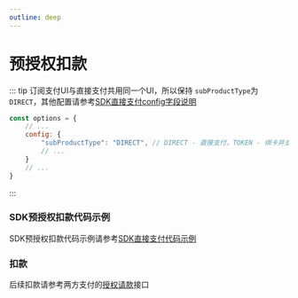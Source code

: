 ```yaml
---
outline: deep
---
```


<script lang="ts" setup>

</script>

# 预授权扣款

::: tip 订阅支付UI与直接支付共用同一个UI，所以保持 `subProductType`为`DIRECT`，其他配置请参考[SDK直接支付config字段说明](./sdk-pay#config)
```js
const options = {
    // ...
    config: {
        "subProductType": "DIRECT", // DIRECT - 直接支付，TOKEN - 绑卡并支付 // [!code warning]
        // ...
    }
    // ...
}
```
:::

### SDK预授权扣款代码示例

SDK预授权扣款代码示例请参考[SDK直接支付代码示例](./sdk-pay#sdk直接支付代码示例)

### 扣款

后续扣款请参考两方支付的[授权请款](./api-direct-auth-capture)接口

<style lang="css">



</style>